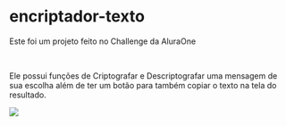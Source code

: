 # encriptador-texto
<p>Este foi um projeto feito no Challenge da AluraOne</p>
<br>
<p>Ele possui funções de Criptografar e Descriptografar uma mensagem de sua escolha além de ter um botão para também copiar o texto na tela do resultado.</p>
<img src="./assets./imagem-projeto.png">
